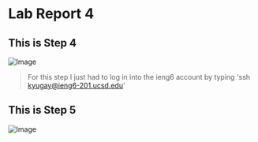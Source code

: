# Lab Report 4 

## This is Step 4 

![Image](Lab4_Login)

> For this step I just had to log in into the ieng6 account by typing 'ssh kyugay@ieng6-201.ucsd.edu'

## This is Step 5 

![Image](Lab4_Fork) 

> 
